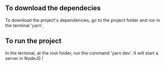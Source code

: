 ## To download the dependecies 
To download the project's dependencies, go to the project folder and run in the terminal 'yarn'. 

## To run the project
In the terminal, at the root folder, run the command 'yarn dev'. It will start a server in NodeJS !
